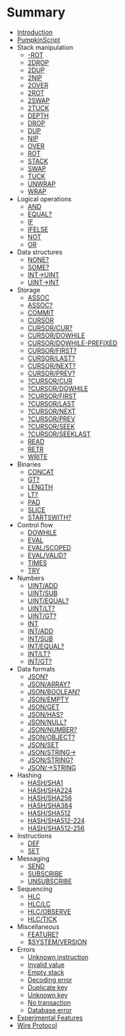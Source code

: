 # Summary


* [Introduction](README.md)
* [PumpkinScript](script/README.md)
 * Stack manipulation
   * [-ROT](script/-ROT.md)
   * [2DROP](script/2DROP.md)
   * [2DUP](script/2DUP.md)
   * [2NIP](script/2NIP.md)
   * [2OVER](script/2OVER.md)
   * [2ROT](script/2ROT.md)
   * [2SWAP](script/2SWAP.md)
   * [2TUCK](script/2TUCK.md)
   * [DEPTH](script/DEPTH.md)
   * [DROP](script/DROP.md)
   * [DUP](script/DUP.md)
   * [NIP](script/NIP.md)
   * [OVER](script/OVER.md)
   * [ROT](script/ROT.md)
   * [STACK](script/STACK.md)
   * [SWAP](script/SWAP.md)
   * [TUCK](script/TUCK.md)
   * [UNWRAP](script/UNWRAP.md)
   * [WRAP](script/WRAP.md)
 * Logical operations
   * [AND](script/AND.md)
   * [EQUAL?](script/EQUALQ.md)
   * [IF](script/IF.md)
   * [IFELSE](script/IFELSE.md)
   * [NOT](script/NOT.md)
   * [OR](script/OR.md)
 * Data structures
   * [NONE?](script/NONEQ.md)
   * [SOME?](script/SOMEQ.md)
   * [INT->UINT](script/INT/TOUINT.md)
   * [UINT->INT](script/INT/TOINT.md)
 * Storage  
   * [ASSOC](script/ASSOC.md)
   * [ASSOC?](script/ASSOCQ.md)
   * [COMMIT](script/COMMIT.md)
   * [CURSOR](script/CURSOR.md)
   * [CURSOR/CUR?](script/CURSOR/CURQ.md)
   * [CURSOR/DOWHILE](script/CURSOR/DOWHILE.md)
   * [CURSOR/DOWHILE-PREFIXED](script/CURSOR/DOWHILE-PREFIXED.md)
   * [CURSOR/FIRST?](script/CURSOR/FIRSTQ.md)
   * [CURSOR/LAST?](script/CURSOR/LASTQ.md)
   * [CURSOR/NEXT?](script/CURSOR/NEXTQ.md)
   * [CURSOR/PREV?](script/CURSOR/SEEKQ.md)
   * [?CURSOR/CUR](script/QCURSOR/CUR.md)
   * [?CURSOR/DOWHILE](script/QCURSOR/DOWHILE.md)
   * [?CURSOR/FIRST](script/QCURSOR/FIRST.md)
   * [?CURSOR/LAST](script/QCURSOR/LAST.md)
   * [?CURSOR/NEXT](script/QCURSOR/NEXT.md)
   * [?CURSOR/PREV](script/QCURSOR/PREV.md)
   * [?CURSOR/SEEK](script/QCURSOR/SEEK.md)
   * [?CURSOR/SEEKLAST](script/QCURSOR/SEEKLAST.md)
   * [READ](script/READ.md)
   * [RETR](script/RETR.md)
   * [WRITE](script/WRITE.md)
 * Binaries
   * [CONCAT](script/CONCAT.md)
   * [GT?](script/GTQ.md)
   * [LENGTH](script/LENGTH.md)
   * [LT?](script/LTQ.md)
   * [PAD](script/PAD.md)
   * [SLICE](script/SLICE.md)
   * [STARTSWITH?](script/STARTSWITHQ.md)
 * Control flow
   * [DOWHILE](script/DOWHILE.md)
   * [EVAL](script/EVAL.md)
   * [EVAL/SCOPED](script/EVAL/SCOPED.md)
   * [EVAL/VALID?](script/EVAL/VALIDQ.md)
   * [TIMES](script/TIMES.md)
   * [TRY](script/TRY.md)
 * Numbers
   * [UINT/ADD](script/UINT/ADD.md)
   * [UINT/SUB](script/UINT/SUB.md)
   * [UINT/EQUAL?](script/UINT/EQUALQ.md)
   * [UINT/LT?](script/UINT/LTQ.md)
   * [UINT/GT?](script/UINT/GTQ.md)
   * [INT](script/INT/README.md)
   * [INT/ADD](script/INT/ADD.md)
   * [INT/SUB](script/INT/SUB.md)
   * [INT/EQUAL?](script/INT/EQUALQ.md)
   * [INT/LT?](script/INT/LTQ.md)
   * [INT/GT?](script/INT/GTQ.md)
 * Data formats
   * [JSON?](script/JSONQ.md)
   * [JSON/ARRAY?](script/JSON/ARRAYQ.md)
   * [JSON/BOOLEAN?](script/JSON/BOOLEANQ.md)
   * [JSON/EMPTY](script/JSON/EMPTY.md)
   * [JSON/GET](script/JSON/GET.md)
   * [JSON/HAS?](script/JSON/HASQ.md)
   * [JSON/NULL?](script/JSON/NULLQ.md)
   * [JSON/NUMBER?](script/JSON/NUMBERQ.md)
   * [JSON/OBJECT?](script/JSON/OBJECTQ.md)
   * [JSON/SET](script/JSON/SET.md)
   * [JSON/STRING->](script/JSON/STRING_TO.md)
   * [JSON/STRING?](script/JSON/STRINGQ.md)
   * [JSON/->STRING](script/JSON/TO_STRING.md)
 * Hashing
   * [HASH/SHA1](script/HASH/SHA1.md)
   * [HASH/SHA224](script/HASH/SHA224.md)
   * [HASH/SHA256](script/HASH/SHA256.md)
   * [HASH/SHA384](script/HASH/SHA384.md)
   * [HASH/SHA512](script/HASH/SHA512.md)
   * [HASH/SHA512-224](script/HASH/SHA512-224.md)
   * [HASH/SHA512-256](script/HASH/SHA512-256.md)
 * Instructions
   * [DEF](script/DEF.md)
   * [SET](script/SET.md)
 * Messaging
   * [SEND](script/SEND.md)
   * [SUBSCRIBE](script/SUBSCRIBE.md)
   * [UNSUBSCRIBE](script/UNSUBSCRIBE.md)
 * Sequencing
   * [HLC](script/HLC.md)
   * [HLC/LC](script/HLC/LC.md)
   * [HLC/OBSERVE](script/HLC/OBSERVE.md)
   * [HLC/TICK](script/HLC/TICK.md)
 * Miscellaneous
   * [FEATURE?](script/FEATUREQ.md)
   * [$SYSTEM/VERSION](script/_SYSTEM/VERSION.md)
 * Errors
     * [Unknown instruction](script/errors/UNKNOWN_INSTRUCTION.md)
     * [Invalid value](script/errors/InvalidValue.md)
     * [Empty stack](script/errors/EmptyStack.md)
     * [Decoding error](script/errors/DECODING.md)
     * [Duplicate key](script/errors/DuplicateKey.md)
     * [Unknown key](script/errors/UNKNOWN_KEY.md)
     * [No transaction](script/errors/NoTransaction.md)
     * [Database error](script/errors/DatabaseError.md)
* [Experimental Features](FEATURES.md)
* [Wire Protocol](WIRE_PROTOCOL.md)
